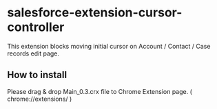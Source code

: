 salesforce-extension-cursor-controller
======================================
This extension blocks moving initial cursor on Account / Contact / Case records edit page.

How to install
---------------
Please drag & drop Main_0.3.crx file to Chrome Extension page. ( chrome://extensions/ )
